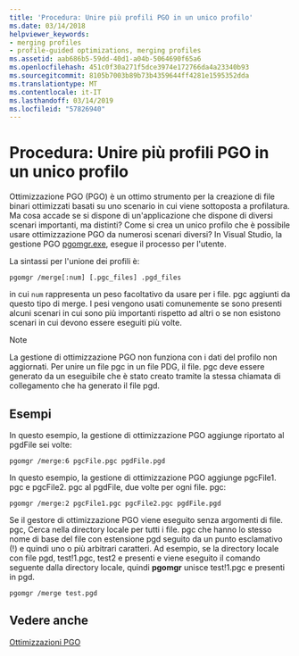 ```yaml
---
title: 'Procedura: Unire più profili PGO in un unico profilo'
ms.date: 03/14/2018
helpviewer_keywords:
- merging profiles
- profile-guided optimizations, merging profiles
ms.assetid: aab686b5-59dd-40d1-a04b-5064690f65a6
ms.openlocfilehash: 451c0f30a271f5dce3974e172766da4a23340b93
ms.sourcegitcommit: 8105b7003b89b73b4359644ff4281e1595352dda
ms.translationtype: MT
ms.contentlocale: it-IT
ms.lasthandoff: 03/14/2019
ms.locfileid: "57826940"
---
```

# <a name="how-to-merge-multiple-pgo-profiles-into-a-single-profile"></a>Procedura: Unire più profili PGO in un unico profilo

Ottimizzazione PGO (PGO) è un ottimo strumento per la creazione di file binari ottimizzati basati su uno scenario in cui viene sottoposta a profilatura. Ma cosa accade se si dispone di un'applicazione che dispone di diversi scenari importanti, ma distinti? Come si crea un unico profilo che è possibile usare ottimizzazione PGO da numerosi scenari diversi? In Visual Studio, la gestione PGO [pgomgr.exe](pgomgr.md), esegue il processo per l'utente.

La sintassi per l'unione dei profili è:

`pgomgr /merge[:num] [.pgc_files] .pgd_files`

in cui `num` rappresenta un peso facoltativo da usare per i file. pgc aggiunti da questo tipo di merge. I pesi vengono usati comunemente se sono presenti alcuni scenari in cui sono più importanti rispetto ad altri o se non esistono scenari in cui devono essere eseguiti più volte.

> [!NOTE]
> La gestione di ottimizzazione PGO non funziona con i dati del profilo non aggiornati. Per unire un file pgc in un file PDG, il file. pgc deve essere generato da un eseguibile che è stato creato tramite la stessa chiamata di collegamento che ha generato il file pgd.

## <a name="examples"></a>Esempi

In questo esempio, la gestione di ottimizzazione PGO aggiunge riportato al pgdFile sei volte:

`pgomgr /merge:6 pgcFile.pgc pgdFile.pgd`

In questo esempio, la gestione di ottimizzazione PGO aggiunge pgcFile1. pgc e pgcFile2. pgc al pgdFile, due volte per ogni file. pgc:

`pgomgr /merge:2 pgcFile1.pgc pgcFile2.pgc pgdFile.pgd`

Se il gestore di ottimizzazione PGO viene eseguito senza argomenti di file. pgc, Cerca nella directory locale per tutti i file. pgc che hanno lo stesso nome di base del file con estensione pgd seguito da un punto esclamativo (!) e quindi uno o più arbitrari caratteri. Ad esempio, se la directory locale con file pgd, test!1.pgc, test2 e presenti e viene eseguito il comando seguente dalla directory locale, quindi **pgomgr** unisce test!1.pgc e presenti in pgd.

`pgomgr /merge test.pgd`

## <a name="see-also"></a>Vedere anche

[Ottimizzazioni PGO](profile-guided-optimizations.md)
